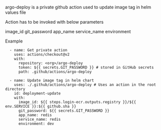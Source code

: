 argo-deploy is a private github action used to update image tag in helm values file

Action has to be invoked with below parameters

image_id
git_password
app_name
service_name
environment


Example

      - name: Get private action
        uses: actions/checkout@v2
        with:
          repository: <org>/argo-deploy
          token: ${{ secrets.GIT_PASSWORD }} # stored in GitHub secrets
          path: .github/actions/argo-deploy
          
      - name: Update image tag in helm chart
        uses: ./.github/actions/argo-deploy # Uses an action in the root directory
        id: deployment-update
        with:
          image_id: ${{ steps.login-ecr.outputs.registry }}/${{ env.SERVICE }}:${{ github.sha }}
          git_password: ${{ secrets.GIT_PASSWORD }}
          app_name: redis
          service_name: redis
          environment: dev
